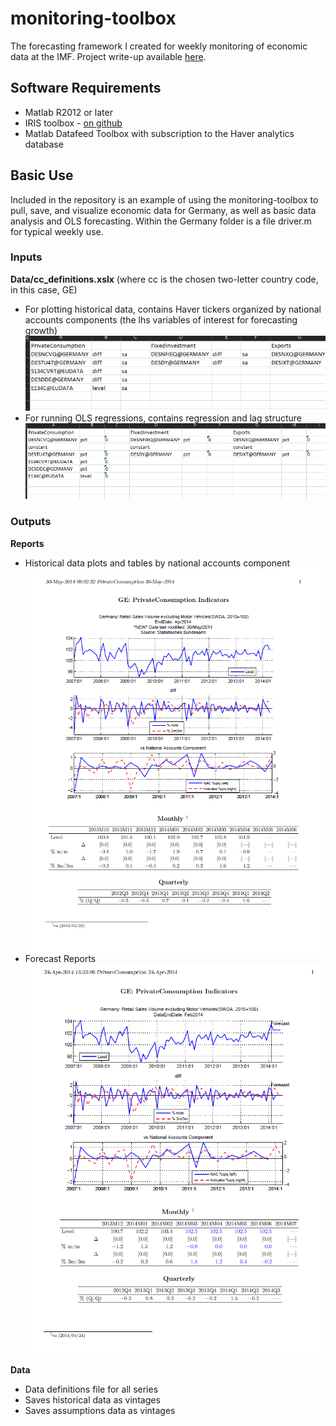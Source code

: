 # monitoring-toolbox
The forecasting framework I created for weekly monitoring of economic data at the IMF. Project write-up available [here](https://www.kevinkeithley.me/creating-a-near-term-economic-growth-forecasting-framework).

## Software Requirements
- Matlab R2012 or later
- IRIS toolbox - [on github](https://github.com/IRIS-Solutions-Team/IRIS-Toolbox)
- Matlab Datafeed Toolbox with subscription to the Haver analytics database

## Basic Use

Included in the repository is an example of using the monitoring-toolbox to pull, save, and visualize economic data for Germany, as well as basic data analysis and OLS forecasting. Within the Germany folder is a file driver.m for typical weekly use.

### Inputs

**Data/cc_definitions.xslx** (where cc is the chosen two-letter country code, in this case, GE)


- For plotting historical data, contains Haver tickers organized by national accounts components (the lhs variables of interest for forecasting growth)
![](images/historical_data_definitions_example.PNG)
- For running OLS regressions, contains regression and lag structure
![](images/regression_structure_example.PNG)

### Outputs

**Reports**

- Historical data plots and tables by national accounts component
![](images/historical_data_report_example.PNG)
- Forecast Reports
![](images/forecast_report_example.PNG)

**Data**

- Data definitions file for all series
- Saves historical data as vintages
- Saves assumptions data as vintages
